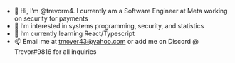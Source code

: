 - 👋 Hi, I’m @trevorm4. I currently am a Software Engineer at Meta working on security for payments
- 👀 I’m interested in systems programming, security, and statistics
- 🌱 I’m currently learning React/Typescript
- 📫 Email me at tmoyer43@yahoo.com or add me on Discord @ Trevor#9816 for all inquiries

<!---
trevorm4/trevorm4 is a ✨ special ✨ repository because its `README.md` (this file) appears on your GitHub profile.
You can click the Preview link to take a look at your changes.
--->
